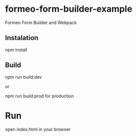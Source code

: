# formeo-form-builder-example
Formeo Form Builder and Webpack

## Instalation

npm install

## Build

npm run build:dev

or 

npm run build:prod for production

# Run

open index.html in your browser
